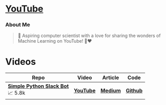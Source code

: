 # [**YouTube**](https://www.youtube.com/@olivercarmont3792)

### About Me

> 🤖 Aspiring computer scientist with a love for sharing the wonders of Machine Learning on YouTube! 🎥❤️

# Videos

| Repo                                             | Video  | Article | Code | 
| --------------------------------------------------- | ---------- | ----------- | ----------- |
| [**Simple Python Slack Bot**](https://www.youtube.com/watch?v=DyzNPAuGtcU&t=26s&ab_channel=OliverCarmont) <br /> 📈⁠ ⁠5.8k | [**YouTube**]()    | [**Medium**]()  | [**Github**]()         |
